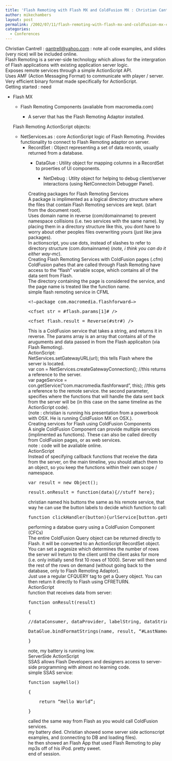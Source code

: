 ```yaml
---
title: 'Flash Remoting with Flash MX and ColdFusion MX : Christian Cantrell'
author: mikechambers
layout: post
permalink: /2002/07/11/flash-remoting-with-flash-mx-and-coldfusion-mx-christian-cantrell/
categories:
  - Conferences
---
```



Christian Cantrell : <qantrell@yahoo.com>&nbsp;: note all code examples, and slides (very nice) will be included online.  
Flash Remoting is a server-side technology which allows for the intergration of Flash applications with existing application server logic.  
Exposes remote services through a simple ActionScript API.  
Uses AMF (Action Messaging Format) to communicate with player / server. Very efficient binary format made specifically for ActionScript.  
Getting started : need  
  
*   Flash MX  
    *   Flash Remoting Components (avaliable from macromedia.com)  
        *   A server that has the Flash Remoting Adaptor installed.</UL>
          
        Flash Remoting ActionScript objects:  
          
        *   NetServices.as : core ActionScript logic of Flash Remoting. Provides functionality to connect to Flash Remoting adaptor on server.  
            *   RecordSet : Object representing a set of data records, usually returned from a database.  
                *   DataGlue : Utility object for mapping columns in a RecordSet to proerties of UI components.  
                    *   NetDebug : Utlity object for helping to debug&nbsp;client/server interactions (using NetConnectoin Debugger Panel).</UL>
                      
                    Creating packages for Flash Remoting Services  
                    A package is implimented as a logical directory structure where the files that contain Flash Remoting services are kept. (start from the document root).  
                    Uses domain name in reverse (com/domainname) to prevent namespace collisions (i.e. two services with the same name). by placing them in a directory structure like this, you dont have to worry about other peoples files overwriting yours (just like java packages).  
                    In actionscript, you use dots, instead of slashes to refer to directory structure (com.domainname) (*note, i think you can do it either way-mc*).  
                    Creating Flash Remoting Services with ColdFusion pages (.cfm)  
                    ColdFusion pahes that are called through Flash Remoting have access to the &#8220;flash&#8221; variable scope, which contains all of the data sent from Flash.  
                    The directory containing the page is considered the service, and the page name is treated like the function name.  
                    simple flash remoting service in CFML
                    <PRE>&lt;!&#8212;package com.macromedia.flashforward&#8212;&gt;</PRE>
                    
                    <PRE>&lt;cfset str = #flash.params[1]# /&gt;</PRE>
                    
                    <PRE>&lt;cfset flash.result = Reverse(#str#) /&gt;</PRE>
                    
                      
                    This is a ColdFusion service that takes a string, and returns it in reverse. The params array is an array that contains all of the aruguments and data passed in from the Flash applicaiton (via Flash Remoting).  
                    ActionScript:  
                    NetServices.setGatewayURL(url); this tells Flash where the server is located.  
                    var con = NetServices.createGatewayConnection(); //this returns a reference to the server.  
                    var pageService = con.getService(&#8220;com.macromedia.flashforward&#8221;, this); //this gets a reference to the remote service. the second parameter, specifies where the functions that will handle the data sent back from the server will be (in this case on the same timeline as the ActionScript code).  
                    (note : christian is running his presentation from a powerbook with OSX. He is running ColdFusion MX on OSX.).  
                    Creating services for Flash using ColdFusion Components  
                    A single ColdFusion Component can provide multiple services (implimented as functions). These can also be called directly from ColdFusion pages, or as web services.  
                    note : code will be avaliable online.  
                    ActionScript  
                    Instead of specifying callback functions that receive the data from the server, on the main timeline, you should attach them to an object, so you keep the functions within their own scope / namespace.
                    <PRE>var result = new Object();</PRE>
                    
                    <PRE>result.onResult = function(data){//stuff here};</PRE>
                    
                      
                    christian named his buttons the same as his remote service, that way he can use the button labels to decide which function to call:
                    <PRE>function clickHandler(button){urlService[button.getLabel()](input.text);};</PRE>
                    
                      
                    performing a databse query using a ColdFusion Component (CFCs)  
                    The entire ColdFusion Query object can be returned directly to Flash. it will be converted to an ActionScript RecordSet object.  
                    You can set a pagesize which determines the number of rows the server wil lreturn to the client until the client asks for more (i.e. only initially send first 10 rows of 1000). Server will then send the rest of the rows on demand (without going back to the database, only to Flash Remoting Adaptor).  
                    Just use a regular CFQUERY tag to get a Query object. You can then return it directly to Flash using CFRETURN.  
                    ActionScript  
                    function that receives data from server:
                    <PRE>function onResult(result)</PRE>
                    
                    <PRE>{</PRE>
                    
                    <PRE>//dataConsumer, dataProvider, labelString, dataString</PRE>
                    
                    <PRE>DataGlue.bindFormatStrings(name, result, &#8220;#LastName#, #FirstName#&#8221;,&#8221; #EmployeeID#&#8221;)</PRE>
                    
                    <PRE>}</PRE>
                    
                      
                    note, my battery is running low.  
                    ServerSide ActionScript  
                    SSAS allows Flash Developers and designers access to server-side programming with almost no learning code.  
                    simple SSAS service:
                    <PRE>function sayHello()</PRE>
                    
                    <PRE>{</PRE>
                    
                    <PRE>&nbsp;&nbsp;&nbsp; return &#8220;Hello World&#8221;;</PRE>
                    
                    <PRE>}</PRE>
                    
                      
                    called the same way from Flash as you would call ColdFusion services.  
                    my battery died. Christian showed some server side actionscript examples, and (connecting to DB and loading files).  
                    he then showed an Flash App that used Flash Remoting to play mp3s off of his iPod. pretty sweet.  
                    end of session.</p>